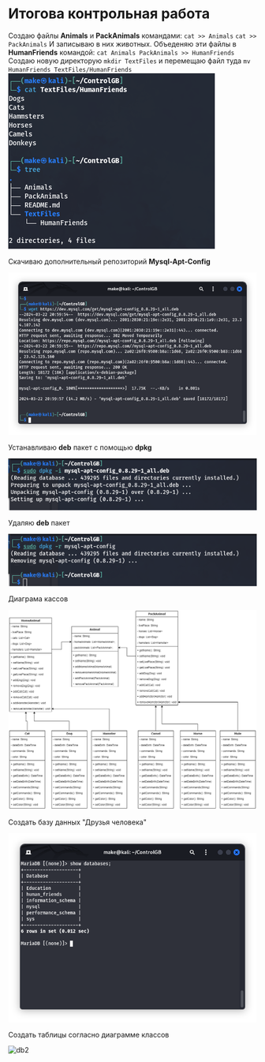 # Итогова контрольная работа

Создаю файлы **Animals** и **PackAnimals** командами:
	 `cat >> Animals`
	 `cat >> PackAnimals`
	 И записываю в них животных.
Объеденяю эти файлы в **HumanFriends** командой:
	`cat Animals PackAnimals >> HumanFriends`
Создаю новую директорую `mkdir TextFiles`
и перемещаю файл туда `mv HumanFriends TextFiles/HumanFriends`
![Screenshot-1](/Images/Screen1.png)

Скачиваю дополнительный репозиторий **Mysql-Apt-Config**

![Screenshot-2](/Images/Screen2.png)

Устанавливаю **deb** пакет с помощью **dpkg**

![Screenshot-3](/Images/Screen3.png)

Удаляю **deb** пакет 

![Screenshot-4](/Images/Screen4.png)

Диаграма кассов

![Diagramm](/Images/Diagram.png)

Создать базу данных "Друзья человека"

![db1](/Images/db1.png)

Создать таблицы согласно диаграмме классов

![db2](!/Images/db2.png)


